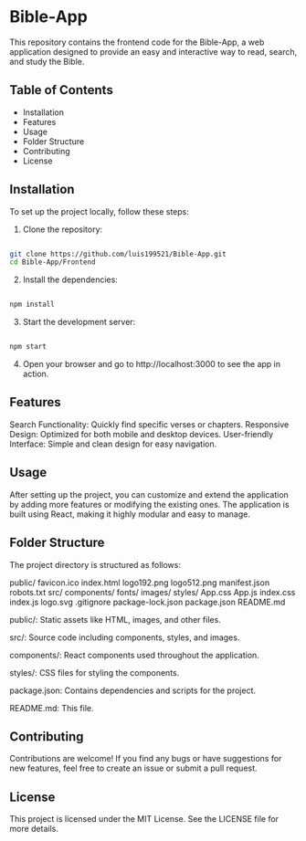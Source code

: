 # Bible-App 
This repository contains the frontend code for the Bible-App, a web application designed to provide an easy and interactive way to read, search, and study the Bible.

## Table of Contents
* Installation
* Features
* Usage
* Folder Structure
* Contributing
* License

## Installation
To set up the project locally, follow these steps:

1. Clone the repository:


```bash

git clone https://github.com/luis199521/Bible-App.git
cd Bible-App/Frontend

```
2. Install the dependencies:


```bash

npm install

```
3. Start the development server:

```bash

npm start


```
4. Open your browser and go to http://localhost:3000 to see the app in action.

## Features
Search Functionality: Quickly find specific verses or chapters.
Responsive Design: Optimized for both mobile and desktop devices.
User-friendly Interface: Simple and clean design for easy navigation.

## Usage
After setting up the project, you can customize and extend the application by adding more features or modifying the existing ones. The application is built using React, making it highly modular and easy to manage.

## Folder Structure
The project directory is structured as follows:


public/
  favicon.ico
  index.html
  logo192.png
  logo512.png
  manifest.json
  robots.txt
src/
  components/
  fonts/
  images/
  styles/
  App.css
  App.js
  index.css
  index.js
  logo.svg
.gitignore
package-lock.json
package.json
README.md

public/: Static assets like HTML, images, and other files.

src/: Source code including components, styles, and images.

components/: React components used throughout the application.

styles/: CSS files for styling the components.

package.json: Contains dependencies and scripts for the project.

README.md: This file.

## Contributing
Contributions are welcome! If you find any bugs or have suggestions for new features, feel free to create an issue or submit a pull request.

## License
This project is licensed under the MIT License. See the LICENSE file for more details.
